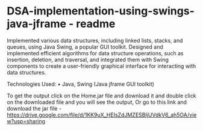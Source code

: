 # DSA-implementation-using-swings-java-jframe - readme

Implemented various data structures, including linked lists, stacks, and queues, using Java Swing, a popular GUI toolkit. Designed and implemented efficient algorithms for data structure operations, such as insertion, deletion, and traversal, and integrated them with Swing components to create a user-friendly graphical interface for interacting with data structures.

 

Technologies Used:
•	Java, Swing (Java jframe GUI toolkit)

To get the output click on the Home.jar file and download it and double click on the downloaded file and you will see the output,
Or go to this link and download the jar file - https://drive.google.com/file/d/1KK9uX_HEIsZdJMZESBIjUVdkV6_ah5OA/view?usp=sharing
